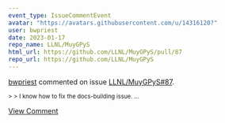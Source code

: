 ```yaml
---
event_type: IssueCommentEvent
avatar: "https://avatars.githubusercontent.com/u/14316120?"
user: bwpriest
date: 2023-01-17
repo_name: LLNL/MuyGPyS
html_url: https://github.com/LLNL/MuyGPyS/pull/87
repo_url: https://github.com/LLNL/MuyGPyS
---
```


<a href='https://github.com/bwpriest' target='_blank'>bwpriest</a> commented on issue <a href='https://github.com/LLNL/MuyGPyS/pull/87' target='_blank'>LLNL/MuyGPyS#87</a>.

<small>> > I know how to fix the docs-building issue....</small>

<a href='https://github.com/LLNL/MuyGPyS/pull/87' target='_blank'>View Comment</a>